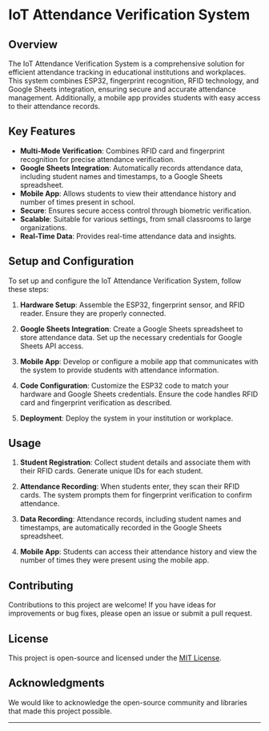 # IoT Attendance Verification System



## Overview

The IoT Attendance Verification System is a comprehensive solution for efficient attendance tracking in educational institutions and workplaces. This system combines ESP32, fingerprint recognition, RFID technology, and Google Sheets integration, ensuring secure and accurate attendance management. Additionally, a mobile app provides students with easy access to their attendance records.

## Key Features

- **Multi-Mode Verification**: Combines RFID card and fingerprint recognition for precise attendance verification.
- **Google Sheets Integration**: Automatically records attendance data, including student names and timestamps, to a Google Sheets spreadsheet.
- **Mobile App**: Allows students to view their attendance history and number of times present in school.
- **Secure**: Ensures secure access control through biometric verification.
- **Scalable**: Suitable for various settings, from small classrooms to large organizations.
- **Real-Time Data**: Provides real-time attendance data and insights.

## Setup and Configuration

To set up and configure the IoT Attendance Verification System, follow these steps:

1. **Hardware Setup**: Assemble the ESP32, fingerprint sensor, and RFID reader. Ensure they are properly connected.

2. **Google Sheets Integration**: Create a Google Sheets spreadsheet to store attendance data. Set up the necessary credentials for Google Sheets API access.

3. **Mobile App**: Develop or configure a mobile app that communicates with the system to provide students with attendance information.

4. **Code Configuration**: Customize the ESP32 code to match your hardware and Google Sheets credentials. Ensure the code handles RFID card and fingerprint verification as described.

5. **Deployment**: Deploy the system in your institution or workplace.

## Usage

1. **Student Registration**: Collect student details and associate them with their RFID cards. Generate unique IDs for each student.

2. **Attendance Recording**: When students enter, they scan their RFID cards. The system prompts them for fingerprint verification to confirm attendance.

3. **Data Recording**: Attendance records, including student names and timestamps, are automatically recorded in the Google Sheets spreadsheet.

4. **Mobile App**: Students can access their attendance history and view the number of times they were present using the mobile app.

## Contributing

Contributions to this project are welcome! If you have ideas for improvements or bug fixes, please open an issue or submit a pull request.

## License

This project is open-source and licensed under the [MIT License](LICENSE).

## Acknowledgments

We would like to acknowledge the open-source community and libraries that made this project possible.

---

